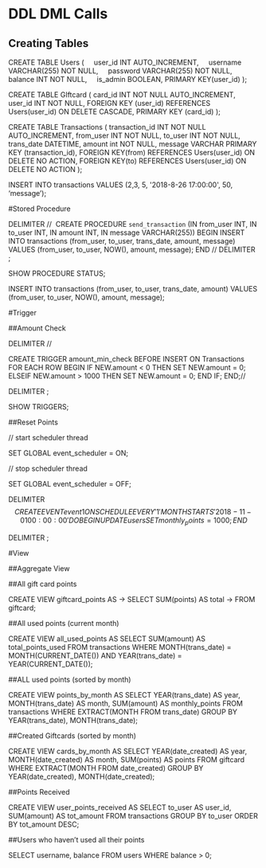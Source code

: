 # DDL DML Calls

## Creating Tables

CREATE TABLE Users (
    user_id INT AUTO_INCREMENT,
    username VARCHAR(255) NOT NULL,
    password VARCHAR(255) NOT NULL,
    balance INT NOT NULL,
    is_admin BOOLEAN,
    PRIMARY KEY(user_id)
);


CREATE TABLE GIftcard (
	card_id INT NOT NULL AUTO_INCREMENT,
	user_id INT NOT NULL,
	FOREIGN KEY (user_id)
		REFERENCES Users(user_id)
		ON DELETE CASCADE,
	PRIMARY KEY (card_id)
);


CREATE TABLE Transactions (
	transaction_id INT NOT NULL AUTO_INCREMENT,
	from_user INT NOT NULL,
	to_user INT NOT NULL,
	trans_date DATETIME,
	amount int NOT NULL,
	message VARCHAR
	PRIMARY KEY (transaction_id),
	FOREIGN KEY(from) REFERENCES Users(user_id) ON DELETE NO ACTION,
	FOREIGN KEY(to) REFERENCES Users(user_id) ON DELETE NO ACTION
);


INSERT INTO transactions VALUES (2,3, 5, '2018-8-26 17:00:00', 50, ‘message’);


#Stored Procedure

DELIMITER // 
CREATE PROCEDURE `send_transaction` (IN from_user INT, IN to_user INT, IN amount INT, IN message VARCHAR(255))
BEGIN
	INSERT INTO transactions (from_user, to_user, trans_date, amount, message) VALUES (from_user, to_user, NOW(), amount, message);
END // DELIMITER ;

SHOW PROCEDURE STATUS;

INSERT INTO transactions (from_user, to_user, trans_date, amount) VALUES (from_user, to_user, NOW(), amount, message);



#Trigger

##Amount Check

DELIMITER //

CREATE TRIGGER amount_min_check BEFORE INSERT ON Transactions
FOR EACH ROW
BEGIN
	IF NEW.amount < 0 THEN
		SET NEW.amount = 0;
	ELSEIF NEW.amount > 1000 THEN
		SET NEW.amount = 0;
	 END IF;
END;//

DELIMITER ;

SHOW TRIGGERS;


##Reset Points

// start scheduler thread

SET GLOBAL event_scheduler = ON;

// stop scheduler thread

SET GLOBAL event_scheduler = OFF;

DELIMITER $$
CREATE EVENT event1
ON SCHEDULE EVERY '1' MONTH
STARTS '2018-11-01 00:00:00'
DO
BEGIN
	UPDATE users SET monthly_points = 1000;
END$$

DELIMITER ;



#View

##Aggregate View

##All gift card points

CREATE VIEW giftcard_points AS
    -> SELECT SUM(points) AS total
    -> FROM giftcard;


##All used points (current month)

CREATE VIEW all_used_points AS
SELECT SUM(amount) AS total_points_used
FROM transactions WHERE MONTH(trans_date) = MONTH(CURRENT_DATE()) AND YEAR(trans_date) = YEAR(CURRENT_DATE());

##ALL used points (sorted by month)

CREATE VIEW points_by_month AS
SELECT YEAR(trans_date) AS year, MONTH(trans_date) AS month, SUM(amount) AS
monthly_points
FROM transactions WHERE EXTRACT(MONTH FROM trans_date)
GROUP BY YEAR(trans_date), MONTH(trans_date);


##Created Giftcards (sorted by month)

CREATE VIEW cards_by_month AS
SELECT YEAR(date_created) AS year, MONTH(date_created) AS month, SUM(points) AS
points
FROM giftcard WHERE EXTRACT(MONTH FROM date_created)
GROUP BY YEAR(date_created), MONTH(date_created);


##Points Received

CREATE VIEW user_points_received AS
SELECT to_user AS user_id, SUM(amount) AS tot_amount
FROM transactions
GROUP BY to_user
ORDER BY tot_amount DESC;


##Users who haven’t used all their points


SELECT username, balance FROM users
WHERE balance > 0;
